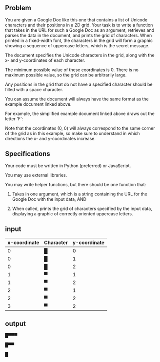 ## Problem
You are given a Google Doc like this one that contains a list of Unicode characters and their positions in a 2D grid. Your task is to write a function that takes in the URL for such a Google Doc as an argument, retrieves and parses the data in the document, and prints the grid of characters. When printed in a fixed-width font, the characters in the grid will form a graphic showing a sequence of uppercase letters, which is the secret message.

The document specifies the Unicode characters in the grid, along with the x- and y-coordinates of each character.

The minimum possible value of these coordinates is 0. There is no maximum possible value, so the grid can be arbitrarily large.

Any positions in the grid that do not have a specified character should be filled with a space character.

You can assume the document will always have the same format as the example document linked above.

For example, the simplified example document linked above draws out the letter 'F':

Note that the coordinates (0, 0) will always correspond to the same corner of the grid as in this example, so make sure to understand in which directions the x- and y-coordinates increase.

## Specifications
Your code must be written in Python (preferred) or JavaScript.

You may use external libraries.

You may write helper functions, but there should be one function that:

1. Takes in one argument, which is a string containing the URL for the Google Doc with the input data, AND

2. When called, prints the grid of characters specified by the input data, displaying a graphic of correctly oriented uppercase letters.

## input

| x-coordinate 	| Character 	| y-coordinate 	|
|--------------	|-----------	|--------------	|
| 0            	| █         	| 0            	|
| 0            	| █         	| 1            	|
| 0            	| █         	| 2            	|
| 1            	| ▀         	| 1            	|
| 1            	| ▀         	| 2            	|
| 2            	| ▀         	| 1            	|
| 2            	| ▀         	| 2            	|
| 3            	| ▀         	| 2            	|

## output


 █▀▀▀

 █▀▀ 

 █   
